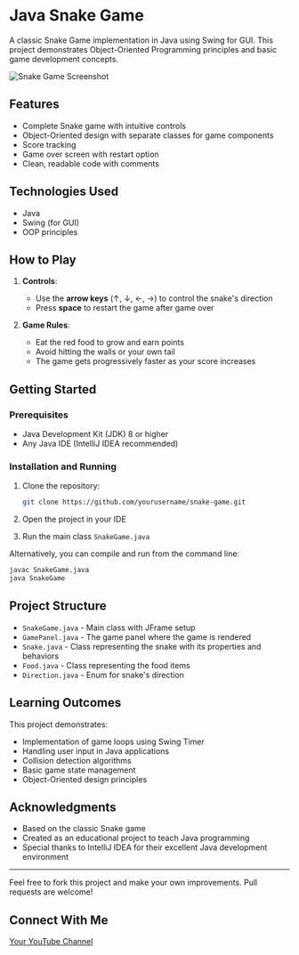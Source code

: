 # Java Snake Game

A classic Snake Game implementation in Java using Swing for GUI. This project demonstrates Object-Oriented Programming principles and basic game development concepts.

![Snake Game Screenshot](https://github.com/StreetOfCode/snake-game/raw/master/screenshots/game.png)

## Features

- Complete Snake game with intuitive controls
- Object-Oriented design with separate classes for game components
- Score tracking
- Game over screen with restart option
- Clean, readable code with comments

## Technologies Used

- Java
- Swing (for GUI)
- OOP principles

## How to Play

1. **Controls**:
    - Use the **arrow keys** (↑, ↓, ←, →) to control the snake's direction
    - Press **space** to restart the game after game over

2. **Game Rules**:
    - Eat the red food to grow and earn points
    - Avoid hitting the walls or your own tail
    - The game gets progressively faster as your score increases

## Getting Started

### Prerequisites

- Java Development Kit (JDK) 8 or higher
- Any Java IDE (IntelliJ IDEA recommended)

### Installation and Running

1. Clone the repository:
   ```bash
   git clone https://github.com/yourusername/snake-game.git
   ```

2. Open the project in your IDE

3. Run the main class `SnakeGame.java`

Alternatively, you can compile and run from the command line:
```bash
javac SnakeGame.java
java SnakeGame
```

## Project Structure

- `SnakeGame.java` - Main class with JFrame setup
- `GamePanel.java` - The game panel where the game is rendered
- `Snake.java` - Class representing the snake with its properties and behaviors
- `Food.java` - Class representing the food items
- `Direction.java` - Enum for snake's direction

## Learning Outcomes

This project demonstrates:
- Implementation of game loops using Swing Timer
- Handling user input in Java applications
- Collision detection algorithms
- Basic game state management
- Object-Oriented design principles

## Acknowledgments

- Based on the classic Snake game
- Created as an educational project to teach Java programming
- Special thanks to IntelliJ IDEA for their excellent Java development environment

---

Feel free to fork this project and make your own improvements. Pull requests are welcome!

## Connect With Me

[Your YouTube Channel](https://youtube.com/c/yourchannel)